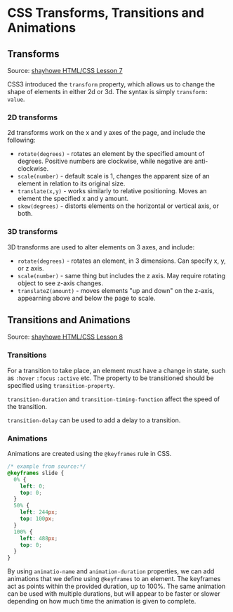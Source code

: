 # CSS Transforms, Transitions and Animations

## Transforms

Source: [shayhowe HTML/CSS Lesson 7](https://learn.shayhowe.com/advanced-html-css/css-transforms/)

CSS3 introduced the `transform` property, which allows us to change the shape of elements in either 2d or 3d. The syntax is simply `transform: value`.

### 2D transforms

2d transforms work on the x and y axes of the page, and include the following:

* `rotate(degrees)` - rotates an element by the specified amount of degrees. Positive numbers are clockwise, while negative are anti-clockwise.
* `scale(number)` - default scale is 1, changes the apparent size of an element in relation to its original size.
* `translate(x,y)` - works similarly to relative positioning. Moves an element the specified x and y amount.
* `skew(degrees)` - distorts elements on the horizontal or vertical axis, or both.

### 3D transforms

3D transforms are used to alter elements on 3 axes, and include:

* `rotate(degrees)` - rotates an element, in 3 dimensions. Can specify x, y, or z axis.
* `scale(number)` - same thing but includes the z axis. May require rotating object to see z-axis changes.
* `translateZ(amount)` - moves elements "up and down" on the z-axis, appearning above and below the page to scale.

## Transitions and Animations

Source: [shayhowe HTML/CSS Lesson 8](https://learn.shayhowe.com/advanced-html-css/transitions-animations/)

### Transitions

For a transition to take place, an element must have a change in state, such as `:hover` `:focus` `:active` etc. The property to be transitioned should be specified using `transition-property`.

`transition-duration` and `transition-timing-function` affect the speed of the transition.

`transition-delay` can be used to add a delay to a transition.

### Animations

Animations are created using the `@keyframes` rule in CSS.

```CSS
/* example from source:*/
@keyframes slide {
  0% {
    left: 0;
    top: 0;
  }
  50% {
    left: 244px;
    top: 100px;
  }
  100% {
    left: 488px;
    top: 0;
  }
}
```

By using `animatio-name` and `animation-duration` properties, we can add animations that we define using `@keyframes` to an element. The keyframes act as points within the provided duration, up to 100%. The same animation can be used with multiple durations, but will appear to be faster or slower depending on how much time the animation is given to complete.
